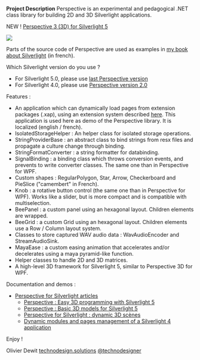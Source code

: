 **Project Description**
Perspective is an experimental and pedagogical .NET class library for building 2D and 3D Silverlight applications.

NEW ! [Perspective 3 (3D) for Silverlight 5](http://perspective4sl.codeplex.com/releases)

![](Home_http://www.odewit.net//Articles/Sl3DIntro/BitmapTexture.png)

Parts of the source code of Perspective are used as examples in [my book about Silverlight](http://www.editions-eni.fr/Livres/Silverlight-2-Developpez-des-applications-Internet-riches/.4_3a6222cf-b921-41f5-886c-c989f77ba994_d22f5352-7bd2-4949-9b95-c29149375af9_1_0_d9bd8b5e-f324-473f-b1fc-b41b421c950f.html) (in french).

Which Silverlight version do you use ?
* For Silverlight 5.0, please use [last Perspective version](http://perspective4sl.codeplex.com/releases)
* For Silverlight 4.0, please use [Perspective version 2.0](http://perspective4sl.codeplex.com/releases/view/59737)

Features :
* An application which can dynamically load pages from extension packages (.xap), using an extension system described [here](http://www.odewit.net/ArticleContent.aspx?id=SlExtensions&format=html). This application is used here as demo of the Perspective library. It is localized (english / french).
* IsolatedStorageHelper : An helper class for isolated storage operations.
* StringProviderBase : an abstract class to bind strings from resx files and propagate a culture change through binding.
* StringFormatConverter : a string formatter for databinding.
* SignalBinding : a binding class which throws conversion events, and prevents to write converter classes. The same one than in Perspective for WPF.
* Custom shapes : RegularPolygon, Star, Arrow, Checkerboard and PieSlice ("camembert" in French). 
* Knob : a rotative button control (the same one than in Perspective for WPF). Works like a slider, but is more compact and is compatible with  multiselection.
* BeePanel : a custom panel using an hexagonal layout. Children elements are wrapped.
* BeeGrid : a custom Grid using an hexagonal layout. Children elements use a Row / Column layout system.
* Classes to store captured WAV audio data : WavAudioEncoder and StreamAudioSink.
* MayaEase : a custom easing animation that accelerates and/or decelerates using a maya pyramid-like function.
* Helper classes to handle 2D and 3D matrices.
* A high-level 3D framework for Silverlight 5, similar to Perspective 3D for WPF.

Documentation and demos :
* [Perspective for Silverlight articles](http://www.odewit.net/ArticleList.aspx?key=Perspective4sl)
	* [Perspective : Easy 3D programming with Silverlight 5](http://www.odewit.net/ArticleContent.aspx?id=Sl3DIntro&format=html)
	* [Perspective : Basic 3D models for Silverlight 5](http://www.odewit.net/ArticleContent.aspx?id=Sl3DModels&format=html)
	* [Perspective for Silverlight : dynamic 3D scènes](http://www.odewit.net/ArticleContent.aspx?id=Sl3DDynamicScene)
	* [Dynamic modules and pages management of a Silverlight 4 application](http://www.odewit.net/ArticleContent.aspx?id=SlExtensions&format=html)

Enjoy ! 

Olivier Dewit
[technodesign.solutions](technodesign.solutions)
[@technodesigner](twitter.com/technodesigner)